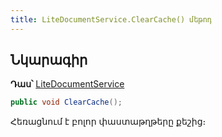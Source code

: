 ```yaml
---
title: LiteDocumentService.ClearCache() մեթոդ  
---
```


## Նկարագիր

**Դաս՝** [LiteDocumentService](../LiteDocumentService.md)

```c#
public void ClearCache();
```

Հեռացնում է բոլոր փաստաթղթերը քեշից։
